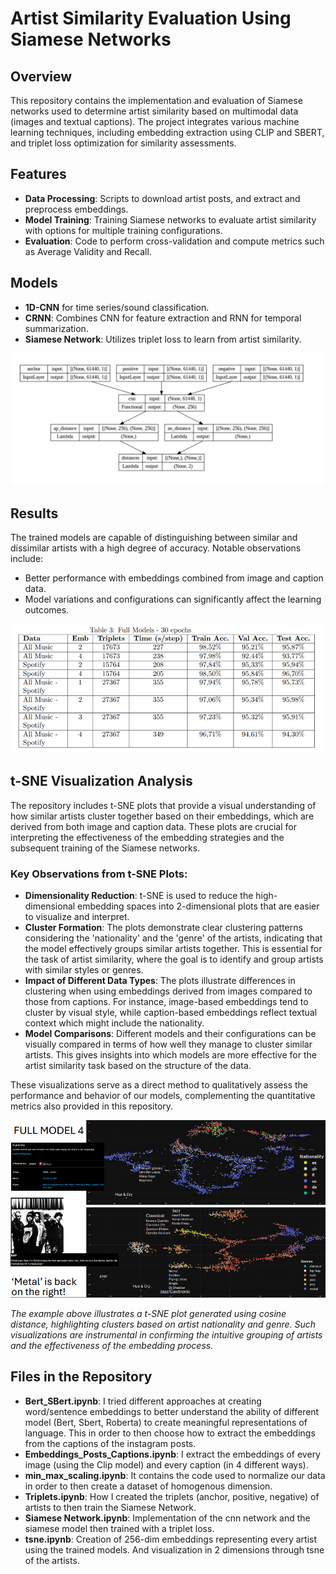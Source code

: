 # Artist Similarity Evaluation Using Siamese Networks

## Overview
This repository contains the implementation and evaluation of Siamese networks used to determine artist similarity based on multimodal data (images and textual captions). The project integrates various machine learning techniques, including embedding extraction using CLIP and SBERT, and triplet loss optimization for similarity assessments.

## Features
- **Data Processing**: Scripts to download artist posts, and extract and preprocess embeddings.
- **Model Training**: Training Siamese networks to evaluate artist similarity with options for multiple training configurations.
- **Evaluation**: Code to perform cross-validation and compute metrics such as Average Validity and Recall.

## Models
- **1D-CNN** for time series/sound classification.
- **CRNN**: Combines CNN for feature extraction and RNN for temporal summarization.
- **Siamese Network**: Utilizes triplet loss to learn from artist similarity.

![Alt text](/images/siamese_net.png)

## Results
The trained models are capable of distinguishing between similar and dissimilar artists with a high degree of accuracy. Notable observations include:
- Better performance with embeddings combined from image and caption data.
- Model variations and configurations can significantly affect the learning outcomes.

![Alt text](/images/tabella_full_models.png)

## t-SNE Visualization Analysis

The repository includes t-SNE plots that provide a visual understanding of how similar artists cluster together based on their embeddings, which are derived from both image and caption data. These plots are crucial for interpreting the effectiveness of the embedding strategies and the subsequent training of the Siamese networks.

### Key Observations from t-SNE Plots:

- **Dimensionality Reduction**: t-SNE is used to reduce the high-dimensional embedding spaces into 2-dimensional plots that are easier to visualize and interpret.
- **Cluster Formation**: The plots demonstrate clear clustering patterns considering the 'nationality' and the 'genre' of the artists, indicating that the model effectively groups similar artists together. This is essential for the task of artist similarity, where the goal is to identify and group artists with similar styles or genres.
- **Impact of Different Data Types**: The plots illustrate differences in clustering when using embeddings derived from images compared to those from captions. For instance, image-based embeddings tend to cluster by visual style, while caption-based embeddings reflect textual context which might include the nationality.
- **Model Comparisons**: Different models and their configurations can be visually compared in terms of how well they manage to cluster similar artists. This gives insights into which models are more effective for the artist similarity task based on the structure of the data.

These visualizations serve as a direct method to qualitatively assess the performance and behavior of our models, complementing the quantitative metrics also provided in this repository.

![t-SNE Plot Example](/images/tsne.png)

*The example above illustrates a t-SNE plot generated using cosine distance, highlighting clusters based on artist nationality and genre. Such visualizations are instrumental in confirming the intuitive grouping of artists and the effectiveness of the embedding process.*


## Files in the Repository
- **Bert_SBert.ipynb**: I tried different approaches at creating word/sentence embeddings to better understand the ability of different model (Bert, Sbert, Roberta) to create meaningful representations of language. This in order to then choose how to extract the embeddings from the captions of the instagram posts.
- **Embeddings_Posts_Captions.ipynb**: I extract the embeddings of every image (using the Clip model) and every caption (in 4 different ways).
- **min_max_scaling.ipynb**: It contains the code used to normalize our data in order to then create a dataset of homogenous dimension.
- **Triplets.ipynb**: How I created the triplets (anchor, positive, negative) of artists to then train the Siamese Network.
- **Siamese Network.ipynb**: Implementation of the cnn network and the siamese model then trained with a triplet loss.
- **tsne.ipynb**: Creation of 256-dim embeddings representing every artist using the trained models. And visualization in 2 dimensions through tsne of the artists. 
